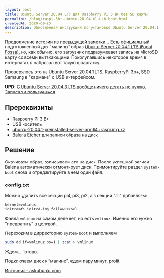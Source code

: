 ```yaml
---
layout: post
title: Ubuntu Server 20.04 LTS для Raspberry PI 3 B+ без SD карты
permalink: /blog/raspi-3b+-ubuntu-20.04.01-usb-boot.html
createdAt: 2020-09-25
description: Обновленная инструкция по установке Ubuntu Server 20.04.1 на USB диск для Raspberry Pi 3 B+ с редактированием config.txt.
---
```


Продолжение истории [из предыдущей заметки](/blog/raspi-ubuntu-usb-boot.html)... Есть официальный подготовленный для "малины" образ [Ubuntu Server 20.04.1 LTS (Focal Fossa)](https://ubuntu.com/download/raspberry-pi), но, как обычно, его загрузчик подразумевает запись на MicroSD карту со всеми вытекающими. Поколупавшись некоторое время в интернатах я набросал вот такую шпаргалку.

Проверялось это на Ubuntu Server 20.04.1 LTS, RaspberryPi 3b+, SSD Samsung в "кармане" с USB интерфейсом.

**UPD**: [С Ubuntu Server 20.04.3 LTS вообще ничего делать не нужно. Записал и пользуешься](/blog/2021-10-23-raspi-ubuntu-20.04.03.html).

<!--more-->

## Пререквизиты

- Raspberry PI 3 B+
- USB носитель
- [ubuntu-20.04.1-preinstalled-server-arm64+raspi.img.xz](https://cdimage.ubuntu.com/releases/20.04.1/release/ubuntu-20.04.1-preinstalled-server-arm64+raspi.img.xz)
- [Balena Etcher](https://www.balena.io/etcher/) для записи образа на диск

## Решение

Скачиваем образ, записываем его на диск. После успешной записи Balena автоматически отмонтирует диск. Примонтируйте раздел `system-boot` снова и отредактируйте в нем один файл.

### config.txt

Можно удалить все секции pi4, pi3, pi2, а в секции "all" добавляем:

```txt
kernel=vmlinux
initramfs initrd.img followkernel
```

Файла `vmlinux` на самом деле нет, но есть `vmlinuz`. Именно его нужно "превратить" в целевой.

Переходим в дирректорию `system-boot` и выполняем.

```bash
sudo dd if=vmlinuz bs=1 | zcat > vmlinux
```

Ждем...
Готово.

Подключаем диск к “малине”, ждем пару минут, profit

[Источник - askubuntu.com](https://askubuntu.com/a/1255649/790519)
